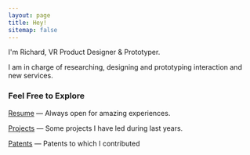 ```yaml
---
layout: page
title: Hey!
sitemap: false
---
```



I'm Richard, VR Product Designer & Prototyper.

I am in charge of researching, designing and prototyping interaction and new services.

### Feel Free to Explore 

[Resume](/resume) — Always open for amazing experiences.

[Projects](/projects) — Some projects I have led during last years.

[Patents](/publicpatents) — Patents to which I contributed 



